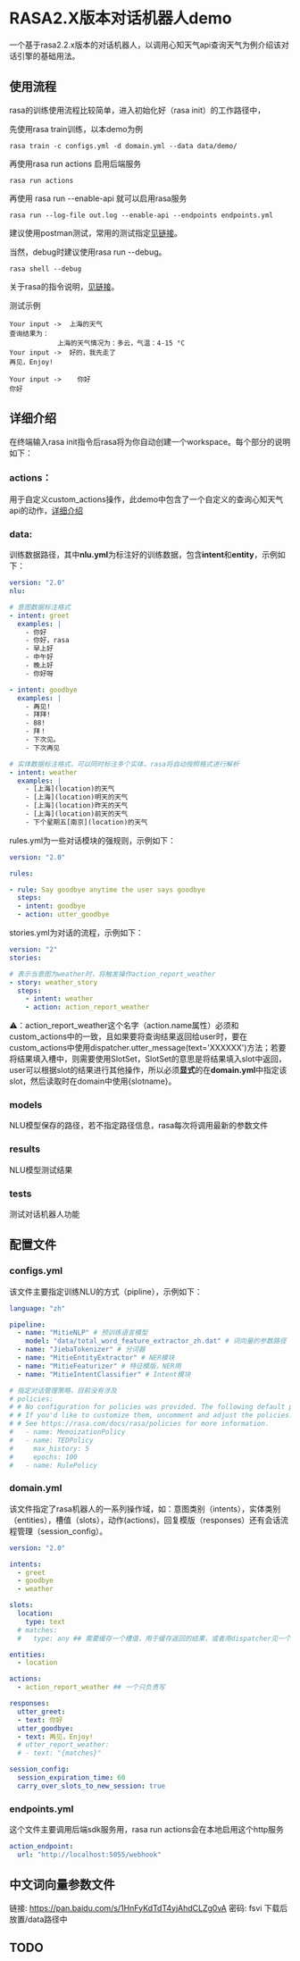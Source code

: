# RASA2.X版本对话机器人demo

一个基于rasa2.2.x版本的对话机器人，以调用心知天气api查询天气为例介绍该对话引擎的基础用法。

## 使用流程

rasa的训练使用流程比较简单，进入初始化好（rasa init）的工作路径中，

先使用rasa train训练，以本demo为例

```shell
rasa train -c configs.yml -d domain.yml --data data/demo/
```

再使用rasa run actions 启用后端服务

```shell
rasa run actions
```

再使用 rasa run --enable-api 就可以启用rasa服务

```shell
rasa run --log-file out.log --enable-api --endpoints endpoints.yml
```

建议使用postman测试，常用的测试指定[见链接](https://zhuanlan.zhihu.com/p/87747660)。

当然，debug时建议使用rasa run --debug。

```shell
rasa shell --debug
```

关于rasa的指令说明，[见链接](https://rasa.com/docs/rasa/command-line-interface)。

测试示例

```shell
Your input ->  上海的天气  
查询结果为：
            上海的天气情况为：多云，气温：4-15 °C
Your input ->  好的，我先走了
再见，Enjoy!

Your input ->	 你好
你好
```



## 详细介绍

在终端输入rasa init指令后rasa将为你自动创建一个workspace。每个部分的说明如下：

### actions：

用于自定义custom_actions操作，此demo中包含了一个自定义的查询心知天气api的动作，[详细介绍](https://rasa.com/docs/action-server/sdk-actions)

### data: 

训练数据路径，其中**nlu.yml**为标注好的训练数据，包含**intent**和**entity**，示例如下：

```yml
version: "2.0"
nlu:

# 意图数据标注格式
- intent: greet
  examples: |
    - 你好
    - 你好，rasa
    - 早上好
    - 中午好
    - 晚上好
    - 你好呀

- intent: goodbye
  examples: |
    - 再见!
    - 拜拜!
    - 88!
    - 拜！
    - 下次见。
    - 下次再见

# 实体数据标注格式，可以同时标注多个实体，rasa将自动按照格式进行解析
- intent: weather
  examples: |
    - [上海](location)的天气 
    - [上海](location)明天的天气
    - [上海](location)昨天的天气
    - [上海](location)前天的天气
    - 下个星期五[南京](location)的天气
```

rules.yml为一些对话模块的强规则，示例如下：

```yml
version: "2.0"

rules:

- rule: Say goodbye anytime the user says goodbye
  steps:
  - intent: goodbye
  - action: utter_goodbye
```

stories.yml为对话的流程，示例如下：

```yml
version: "2"
stories:

# 表示当意图为weather时，将触发操作action_report_weather
- story: weather_story
  steps:
    - intent: weather
    - action: action_report_weather
```

⚠️：action_report_weather这个名字（action.name属性）必须和custom_actions中的一致，且如果要将查询结果返回给user时，要在custom_actions中使用dispatcher.utter_message(text='XXXXXX')方法；若要将结果填入槽中，则需要使用SlotSet，SlotSet的意思是将结果填入slot中返回，user可以根据slot的结果进行其他操作，所以必须**显式**的在**domain.yml**中指定该slot，然后读取时在domain中使用{slotname}。

### models

NLU模型保存的路径，若不指定路径信息，rasa每次将调用最新的参数文件

### results

NLU模型测试结果

### tests

测试对话机器人功能

## 配置文件

### configs.yml

该文件主要指定训练NLU的方式（pipline），示例如下：

```yml
language: "zh"

pipeline:
  - name: "MitieNLP" # 预训练语言模型
    model: "data/total_word_feature_extractor_zh.dat" # 词向量的参数路径
  - name: "JiebaTokenizer" # 分词器
  - name: "MitieEntityExtractor" # NER模块
  - name: "MitieFeaturizer" # 特征模版，NER用
  - name: "MitieIntentClassifier" # Intent模块

# 指定对话管理策略，目前没有涉及
# policies:
# # No configuration for policies was provided. The following default policies were used to train your model.
# # If you'd like to customize them, uncomment and adjust the policies.
# # See https://rasa.com/docs/rasa/policies for more information.
#   - name: MemoizationPolicy
#   - name: TEDPolicy
#     max_history: 5
#     epochs: 100
#   - name: RulePolicy
```

### domain.yml

该文件指定了rasa机器人的一系列操作域，如：意图类别（intents），实体类别（entities），槽值（slots），动作(actions)，回复模版（responses）还有会话流程管理（session_config）。

```yml
version: "2.0"

intents:
  - greet
  - goodbye
  - weather

slots:
  location:
    type: text
  # matches:
  #   type: any ## 需要缓存一个槽值，用于缓存返回的结果，或者用dispatcher见一个队列返回，见 https://github.com/RasaHQ/rasa-demo/blob/master/actions/actions.py

entities:
  - location

actions:
  - action_report_weather ## 一个只负责写

responses:
  utter_greet:
  - text: 你好
  utter_goodbye:
  - text: 再见，Enjoy!
  # utter_report_weather:
  # - text: "{matches}"

session_config:
  session_expiration_time: 60
  carry_over_slots_to_new_session: true
```

### endpoints.yml

这个文件主要调用后端sdk服务用，rasa run actions会在本地启用这个http服务

```yml
action_endpoint:
  url: "http://localhost:5055/webhook"
```

## 中文词向量参数文件

链接: https://pan.baidu.com/s/1HnFyKdTdT4yjAhdCLZg0vA  密码: fsvi
下载后放置/data路径中
## TODO

